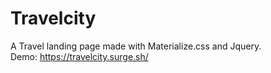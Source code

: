 # Travelcity
A Travel landing page made with Materialize.css and Jquery.  
Demo: https://travelcity.surge.sh/
